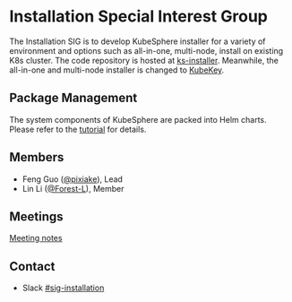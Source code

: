 # Installation Special Interest Group

The Installation SIG is to develop KubeSphere installer for a variety of environment and options such as all-in-one, multi-node, install on existing K8s cluster. The code repository is hosted at [ks-installer](https://github.com/kubesphere/ks-installer). Meanwhile, the all-in-one and multi-node installer is changed to [KubeKey](https://github/com/kubesphere/kubekey).

## Package Management

The system components of KubeSphere are packed into Helm charts. Please refer to the [tutorial](./guideline/Helm-package-development-tutorial.md) for details.

## Members

- Feng Guo ([@pixiake](https://github.com/pixiake)), Lead
- Lin Li ([@Forest-L](https://github.com/Forest-L)), Member

## Meetings

[Meeting notes](https://docs.google.com/document/d/1sXMKViZ5cchbaBajRZiJsaSdMAQ1GpmDKCcq3UwT3Vg/)

## Contact

- Slack [#sig-installation](https://kubesphere.slack.com/messages/sig-installation)
